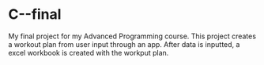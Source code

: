 # C--final
My final project for my Advanced Programming course. 
This project creates a workout plan from user input through an app. 
After data is inputted, a excel workbook is created with the workput plan. 
